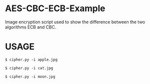 # AES-CBC-ECB-Example
Image encryption script used to show the difference between the two algorithms ECB and CBC.

# USAGE

```
$ cipher.py -i apple.jpg
```

```
$ cipher.py -i cat.jpg
```

```
$ cipher.py -i moon.jpg
```
